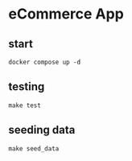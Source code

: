 # eCommerce App

## start
```console
docker compose up -d
```

## testing
```console
make test
```

## seeding data
```console
make seed_data
```
